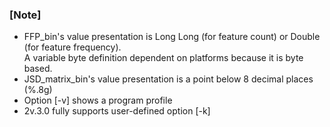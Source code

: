 ### [Note]
* FFP_bin's value presentation is Long Long (for feature count) or Double (for feature frequency).  
  A variable byte definition dependent on platforms because it is byte based.    
* JSD_matrix_bin's value presentation is a point below 8 decimal places (%.8g)  
* Option [-v] shows a program profile  
* 2v.3.0 fully supports user-defined option [-k]  

